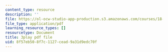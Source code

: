 ```yaml
---
content_type: resource
description: ''
file: https://ol-ocw-studio-app-production.s3.amazonaws.com/courses/18-01sc-single-variable-calculus-fall-2010/8f57eb508f7c1127cead9a31d9edc70f_9v25gg2qJYE.pdf
file_type: application/pdf
learning_resource_types: []
resourcetype: Document
title: 3play pdf file
uid: 8f57eb50-8f7c-1127-cead-9a31d9edc70f
---
```

